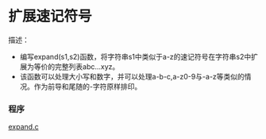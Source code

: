 扩展速记符号
===============
描述： 
 * 编写expand(s1,s2)函数，将字符串s1中类似于a-z的速记符号在字符串s2中扩展为等价的完整列表abc...xyz。
 * 该函数可以处理大小写和数字，并可以处理a-b-c,a-z0-9与-a-z等类似的情况。作为前导和尾随的-字符原样排印。

### 程序 

[expand.c](expand.c)


